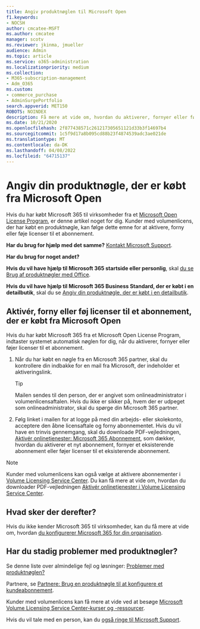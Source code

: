 ```yaml
---
title: Angiv produktnøglen til Microsoft Open
f1.keywords:
- NOCSH
author: cmcatee-MSFT
ms.author: cmcatee
manager: scotv
ms.reviewer: jkinma, jmueller
audience: Admin
ms.topic: article
ms.service: o365-administration
ms.localizationpriority: medium
ms.collection:
- M365-subscription-management
- Adm_O365
ms.custom:
- commerce_purchase
- AdminSurgePortfolio
search.appverid: MET150
ROBOTS: NOINDEX
description: Få mere at vide om, hvordan du aktiverer, fornyer eller føjer licenser til et abonnement på Microsoft 365 til virksomheder.
ms.date: 10/21/2020
ms.openlocfilehash: 2f877438571c261217305651121d33b3f14697b4
ms.sourcegitcommit: 1c5f9d17a8b095cd88b23f4874539adc3ae021de
ms.translationtype: MT
ms.contentlocale: da-DK
ms.lasthandoff: 04/08/2022
ms.locfileid: "64715137"
---
```

# <a name="enter-your-product-key-purchased-from-microsoft-open"></a>Angiv din produktnøgle, der er købt fra Microsoft Open

Hvis du har købt Microsoft 365 til virksomheder fra et [Microsoft Open License Program](https://go.microsoft.com/fwlink/p/?LinkID=613298), er denne artikel noget for dig. Kunder med volumenlicens, der har købt en produktnøgle, kan følge dette emne for at aktivere, forny eller føje licenser til et abonnement.
  
 **Har du brug for hjælp med det samme?** [Kontakt Microsoft Support](../admin/get-help-support.md).
  
 **Har du brug for noget andet?**

 **Hvis du vil have hjælp til Microsoft 365 startside eller personlig**, skal [du se Brug af produktnøgler med Office](https://support.microsoft.com/office/12a5763a-d45c-4685-8c95-a44500213759).
  
 **Hvis du vil have hjælp til Microsoft 365 Business Standard, der er købt i en detailbutik**, skal du se [Angiv din produktnøgle, der er købt i en detailbutik](enter-your-product-key.md).
  
## <a name="activate-renew-or-add-licenses-to-a-subscription-purchased-from-microsoft-open"></a>Aktivér, forny eller føj licenser til et abonnement, der er købt fra Microsoft Open

Hvis du har købt Microsoft 365 fra et Microsoft Open License Program, indtaster systemet automatisk nøglen for dig, når du aktiverer, fornyer eller føjer licenser til et abonnement.
  
1. Når du har købt en nøgle fra en Microsoft 365 partner, skal du kontrollere din indbakke for en mail fra Microsoft, der indeholder et aktiveringslink.

    > [!TIP]
    >  Mailen sendes til den person, der er angivet som onlineadministrator i volumenlicensaftalen. Hvis du ikke er sikker på, hvem der er udpeget som onlineadministrator, skal du spørge din Microsoft 365 partner. 
  
2. Følg linket i mailen for at logge på med din arbejds- eller skolekonto, acceptere den åbne licensaftale og forny abonnementet. Hvis du vil have en trinvis gennemgang, skal du downloade PDF-vejledningen[, Aktivér onlinetjenester: Microsoft 365 Abonnement](https://go.microsoft.com/fwlink/p/?LinkId=618100), som dækker, hvordan du aktiverer et nyt abonnement, fornyer et eksisterende abonnement eller føjer licenser til et eksisterende abonnement.

> [!NOTE]
> Kunder med volumenlicens kan også vælge at aktivere abonnementer i [Volume Licensing Service Center](https://go.microsoft.com/fwlink/p/?LinkID=282016). Du kan få mere at vide om, hvordan du downloader PDF-vejledningen [Aktivér onlinetjenester i Volume Licensing Service Center](https://go.microsoft.com/fwlink/p/?LinkId=618096).
  
## <a name="whats-next"></a>Hvad sker der derefter?

Hvis du ikke kender Microsoft 365 til virksomheder, kan du få mere at vide om, hvordan [du konfigurerer Microsoft 365 for din organisation](../admin/setup/setup.md).
  
## <a name="still-having-trouble-with-product-keys"></a>Har du stadig problemer med produktnøgler?

Se denne liste over almindelige fejl og løsninger: [Problemer med produktnøglen?](product-key-errors-and-solutions.md)
  
Partnere, se [Partnere: Brug en produktnøgle til at konfigurere et kundeabonnement](https://support.microsoft.com/office/cf22c50f-95c9-4fa2-b959-c264de256d40).
  
Kunder med volumenlicens kan få mere at vide ved at besøge [Microsoft Volume Licensing Service Center-kurser og -ressourcer](https://go.microsoft.com/fwlink/p/?LinkId=618103).
  
Hvis du vil tale med en person, kan du [også ringe til Microsoft Support](../admin/get-help-support.md).
